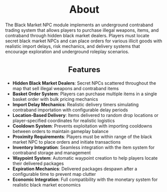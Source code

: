 <h1 style="text-align:center; font-size:2rem; font-weight:bold;">About</h1>

The Black Market NPC module implements an underground contraband trading system that allows players to purchase illegal weapons, items, and contraband through hidden black market dealers. Players must locate secret black market NPCs and can place orders for various illicit goods with realistic import delays, risk mechanics, and delivery systems that encourage exploration and underground roleplay scenarios.

<h2 style="text-align:center; font-size:1.5rem; font-weight:bold;">Features</h2>

- **Hidden Black Market Dealers**: Secret NPCs scattered throughout the map that sell illegal weapons and contraband items
- **Basket Order System**: Players can purchase multiple items in a single basket order with bulk pricing mechanics
- **Import Delay Mechanics**: Realistic delivery timers simulating contraband importation with configurable delay periods
- **Location-Based Delivery**: Items delivered to random drop locations or player-specified coordinates for realistic logistics
- **Cooldown System**: Prevents exploitation with importing cooldowns between orders to maintain gameplay balance
- **Proximity Requirements**: Players must be within range of the black market NPC to place orders and initiate transactions
- **Inventory Integration**: Seamless integration with the item system for contraband storage and management
- **Waypoint System**: Automatic waypoint creation to help players locate their delivered packages
- **Expiration Mechanics**: Delivered packages despawn after a configurable time to prevent map clutter
- **Economic Integration**: Full compatibility with the monetary system for realistic black market economics
